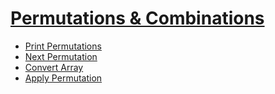 # [Permutations & Combinations](permutations_combinations.md)

* [Print Permutations](print_permutations.md)
* [Next Permutation](next_permutation.md)
* [Convert Array](convert_array.md)
* [Apply Permutation](apply_permutation.md)
